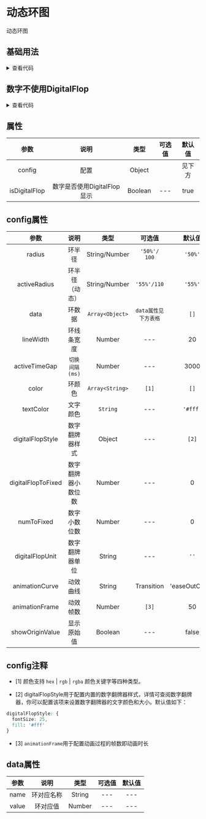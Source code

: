 <!-- 加载 demo 组件 start -->
<script setup>
import demo from './demo.vue'
import demo2 from './demo2.vue'
</script>
<!-- 加载 demo 组件 end -->

<!-- 正文开始 -->

# 动态环图

动态环图

## 基础用法

<ClientOnly>
  <demo />
</ClientOnly>
<details>
<summary>查看代码</summary>

<<< @/Other/ActiveRingChart/demo.vue

</details>

## 数字不使用DigitalFlop

<ClientOnly>
  <demo2 />
</ClientOnly>
<details>
<summary>查看代码</summary>

<<< @/Other/ActiveRingChart/demo2.vue

</details>

## 属性

参数 | 说明 | 类型 | 可选值 | 默认值
:-: | :-: | :-: | :-: | :-:
config | 配置 | Object | | 见下方
isDigitalFlop<Badge type="tip" text="1.7.2" /> | 数字是否使用DigitalFlop显示 | Boolean | --- | true

## config属性

参数 | 说明 | 类型 | 可选值 | 默认值
:-: | :-: | :-: | :-: | :-:
radius | 环半径 | String/Number | `'50%'/ 100` | `'50%'`
activeRadius | 环半径（动态）| String/Number | `'55%'/110` | `'55%'`
data | 环数据 | `Array<Object>` | `data属性见下方表格` | `[]`
lineWidth | 环线条宽度 | Number | --- | 20
activeTimeGap | `切换间隔(ms)` | Number | --- | 3000
color | 环颜色 | `Array<String>` | `[1]` | `[]`
textColor<Badge type="tip" text="1.4.1" /> | 文字颜色 | `String` | --- | `'#fff'`
digitalFlopStyle | 数字翻牌器样式 | Object | --- | `[2]`
digitalFlopToFixed | 数字翻牌器小数位数 | Number | --- | 0
numToFixed<Badge type="tip" text="1.7.2" /> | 数字小数位数 | Number | --- | 0
digitalFlopUnit | 数字翻牌器单位 | String | --- | `''`
animationCurve | 动效曲线 | String | Transition | 'easeOutCubic'
animationFrame | 动效帧数 | Number | `[3]` | 50
showOriginValue | 显示原始值 | Boolean | --- | false

## config注释

- [1] 颜色支持 `hex` | `rgb` | `rgba` 颜色关键字等四种类型。

- [2] digitalFlopStyle用于配置内置的数字翻牌器样式，详情可查阅数字翻牌器，你可以配置该项来设置数字翻牌器的文字颜色和大小。默认值如下：

```css
digitalFlopStyle: {
  fontSize: 25,
  fill: '#fff'
}
```

- [3] `animationFrame`用于配置动画过程的帧数即动画时长

## data属性

参数 | 说明 | 类型 | 可选值 | 默认值
:-: | :-: | :-: | :-: | :-:
name | 环对应名称 | String | --- | ---
value | 环对应值 | Number | --- | ---
